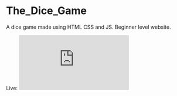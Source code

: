 ﻿# The_Dice_Game
A dice game made using HTML CSS and JS. Beginner level website.

Live: [![Play Game](https://vicgok.github.io/The_Dice_Game/dice-game/base.html)]()

